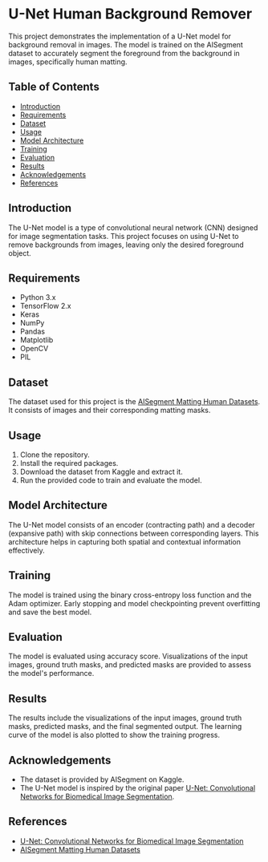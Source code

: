 # U-Net Human Background Remover 

This project demonstrates the implementation of a U-Net model for background removal in images. The model is trained on the AISegment dataset to accurately segment the foreground from the background in images, specifically human matting.

## Table of Contents
- [Introduction](#introduction)
- [Requirements](#requirements)
- [Dataset](#dataset)
- [Usage](#usage)
- [Model Architecture](#model-architecture)
- [Training](#training)
- [Evaluation](#evaluation)
- [Results](#results)
- [Acknowledgements](#acknowledgements)
- [References](#references)

## Introduction
The U-Net model is a type of convolutional neural network (CNN) designed for image segmentation tasks. This project focuses on using U-Net to remove backgrounds from images, leaving only the desired foreground object.

## Requirements
- Python 3.x
- TensorFlow 2.x
- Keras
- NumPy
- Pandas
- Matplotlib
- OpenCV
- PIL

## Dataset
The dataset used for this project is the [AISegment Matting Human Datasets](https://www.kaggle.com/datasets/laurentmih/aisegmentcom-matting-human-datasets). It consists of images and their corresponding matting masks.

## Usage
1. Clone the repository.
2. Install the required packages.
3. Download the dataset from Kaggle and extract it.
4. Run the provided code to train and evaluate the model.

## Model Architecture
The U-Net model consists of an encoder (contracting path) and a decoder (expansive path) with skip connections between corresponding layers. This architecture helps in capturing both spatial and contextual information effectively.

## Training
The model is trained using the binary cross-entropy loss function and the Adam optimizer. Early stopping and model checkpointing prevent overfitting and save the best model.

## Evaluation
The model is evaluated using accuracy score. Visualizations of the input images, ground truth masks, and predicted masks are provided to assess the model's performance.

## Results
The results include the visualizations of the input images, ground truth masks, predicted masks, and the final segmented output. The learning curve of the model is also plotted to show the training progress.

## Acknowledgements
- The dataset is provided by AISegment on Kaggle.
- The U-Net model is inspired by the original paper [U-Net: Convolutional Networks for Biomedical Image Segmentation](https://arxiv.org/abs/1505.04597).

## References
- [U-Net: Convolutional Networks for Biomedical Image Segmentation](https://arxiv.org/abs/1505.04597)
- [AISegment Matting Human Datasets](https://www.kaggle.com/datasets/laurentmih/aisegmentcom-matting-human-datasets)

